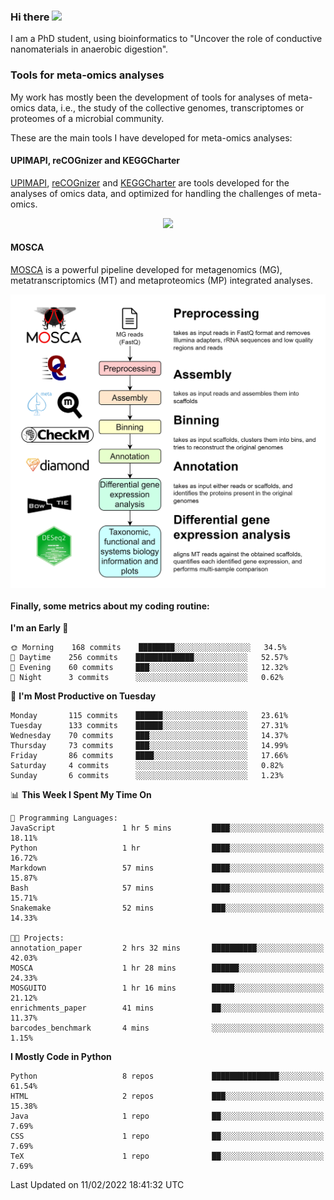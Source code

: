 ### Hi there <img src="https://media.giphy.com/media/hvRJCLFzcasrR4ia7z/giphy.gif" width="25px">

I am a PhD student, using bioinformatics to "Uncover the role of conductive nanomaterials in anaerobic digestion".

### Tools for meta-omics analyses

My work has mostly been the development of tools for analyses of meta-omics data, i.e., the study of the collective genomes, transcriptomes or proteomes of a microbial community.

These are the main tools I have developed for meta-omics analyses:

#### UPIMAPI, reCOGnizer and KEGGCharter

[UPIMAPI](https://github.com/iquasere/UPIMAPI), [reCOGnizer](https://github.com/iquasere/reCOGnizer) and [KEGGCharter](https://github.com/iquasere/KEGGCharter) are tools developed for the analyses of omics data, and optimized for handling the challenges of meta-omics.

<p align="center">
    <img src="assets/annotation_paper.png">
</p>

#### MOSCA

[MOSCA](https://github.com/iquasere/MOSCA) is a powerful pipeline developed for metagenomics (MG), metatranscriptomics (MT) and metaproteomics (MP) integrated analyses.

<p align="center">
    <img src="assets/mosca_workflow.png" align="center" width="700">
</p>


#### Finally, some metrics about my coding routine:

<!--START_SECTION:waka-->
**I'm an Early 🐤** 

```text
🌞 Morning    168 commits    ████████░░░░░░░░░░░░░░░░░   34.5% 
🌆 Daytime    256 commits    █████████████░░░░░░░░░░░░   52.57% 
🌃 Evening    60 commits     ███░░░░░░░░░░░░░░░░░░░░░░   12.32% 
🌙 Night      3 commits      ░░░░░░░░░░░░░░░░░░░░░░░░░   0.62%

```
📅 **I'm Most Productive on Tuesday** 

```text
Monday       115 commits    ██████░░░░░░░░░░░░░░░░░░░   23.61% 
Tuesday      133 commits    ██████░░░░░░░░░░░░░░░░░░░   27.31% 
Wednesday    70 commits     ███░░░░░░░░░░░░░░░░░░░░░░   14.37% 
Thursday     73 commits     ███░░░░░░░░░░░░░░░░░░░░░░   14.99% 
Friday       86 commits     ████░░░░░░░░░░░░░░░░░░░░░   17.66% 
Saturday     4 commits      ░░░░░░░░░░░░░░░░░░░░░░░░░   0.82% 
Sunday       6 commits      ░░░░░░░░░░░░░░░░░░░░░░░░░   1.23%

```


📊 **This Week I Spent My Time On** 

```text
💬 Programming Languages: 
JavaScript               1 hr 5 mins         ████░░░░░░░░░░░░░░░░░░░░░   18.11% 
Python                   1 hr                ████░░░░░░░░░░░░░░░░░░░░░   16.72% 
Markdown                 57 mins             ████░░░░░░░░░░░░░░░░░░░░░   15.87% 
Bash                     57 mins             ████░░░░░░░░░░░░░░░░░░░░░   15.71% 
Snakemake                52 mins             ███░░░░░░░░░░░░░░░░░░░░░░   14.33%

🐱‍💻 Projects: 
annotation_paper         2 hrs 32 mins       ██████████░░░░░░░░░░░░░░░   42.03% 
MOSCA                    1 hr 28 mins        ██████░░░░░░░░░░░░░░░░░░░   24.33% 
MOSGUITO                 1 hr 16 mins        █████░░░░░░░░░░░░░░░░░░░░   21.12% 
enrichments_paper        41 mins             ██░░░░░░░░░░░░░░░░░░░░░░░   11.37% 
barcodes_benchmark       4 mins              ░░░░░░░░░░░░░░░░░░░░░░░░░   1.15%

```

**I Mostly Code in Python** 

```text
Python                   8 repos             ███████████████░░░░░░░░░░   61.54% 
HTML                     2 repos             ███░░░░░░░░░░░░░░░░░░░░░░   15.38% 
Java                     1 repo              ██░░░░░░░░░░░░░░░░░░░░░░░   7.69% 
CSS                      1 repo              ██░░░░░░░░░░░░░░░░░░░░░░░   7.69% 
TeX                      1 repo              ██░░░░░░░░░░░░░░░░░░░░░░░   7.69%

```



 Last Updated on 11/02/2022 18:41:32 UTC
<!--END_SECTION:waka-->
